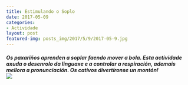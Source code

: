 ```yaml
---
title: Estimulando o Soplo
date: 2017-05-09
categories:
- Actividade
layout: post
featured-img: posts_img/2017/5/9/2017-05-9.jpg
---
```


 <h5 class="center header text_h2">
     Os paxariños aprenden a soplar faendo mover a bola.
     <!--more-->
    Esta actividade axuda o desenrolo da linguaxe e a controlar a respiración, ademais mellora a pronunciación.
    Os cativos divertíronse un montón!
 <div class="row">
     <div class="col s12 m12">
         <img class="responsive-img" src="{{ site.baseurl }}/posts_img/2017/5/9/2017-05-9.jpg">
     </div>
 </div>